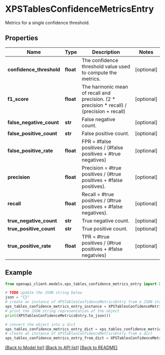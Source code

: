 # XPSTablesConfidenceMetricsEntry

Metrics for a single confidence threshold.

## Properties

Name | Type | Description | Notes
------------ | ------------- | ------------- | -------------
**confidence_threshold** | **float** | The confidence threshold value used to compute the metrics. | [optional] 
**f1_score** | **float** | The harmonic mean of recall and precision. (2 * precision * recall) / (precision + recall) | [optional] 
**false_negative_count** | **str** | False negative count. | [optional] 
**false_positive_count** | **str** | False positive count. | [optional] 
**false_positive_rate** | **float** | FPR &#x3D; #false positives / (#false positives + #true negatives) | [optional] 
**precision** | **float** | Precision &#x3D; #true positives / (#true positives + #false positives). | [optional] 
**recall** | **float** | Recall &#x3D; #true positives / (#true positives + #false negatives). | [optional] 
**true_negative_count** | **str** | True negative count. | [optional] 
**true_positive_count** | **str** | True positive count. | [optional] 
**true_positive_rate** | **float** | TPR &#x3D; #true positives / (#true positives + #false negatvies) | [optional] 

## Example

```python
from openapi_client.models.xps_tables_confidence_metrics_entry import XPSTablesConfidenceMetricsEntry

# TODO update the JSON string below
json = "{}"
# create an instance of XPSTablesConfidenceMetricsEntry from a JSON string
xps_tables_confidence_metrics_entry_instance = XPSTablesConfidenceMetricsEntry.from_json(json)
# print the JSON string representation of the object
print(XPSTablesConfidenceMetricsEntry.to_json())

# convert the object into a dict
xps_tables_confidence_metrics_entry_dict = xps_tables_confidence_metrics_entry_instance.to_dict()
# create an instance of XPSTablesConfidenceMetricsEntry from a dict
xps_tables_confidence_metrics_entry_from_dict = XPSTablesConfidenceMetricsEntry.from_dict(xps_tables_confidence_metrics_entry_dict)
```
[[Back to Model list]](../README.md#documentation-for-models) [[Back to API list]](../README.md#documentation-for-api-endpoints) [[Back to README]](../README.md)


